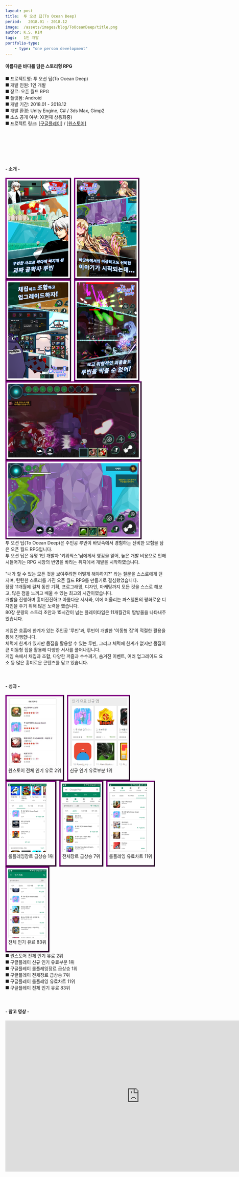 ```yaml
---
layout: post
title:  투 오션 딥(To Ocean Deep)
period:   2018.01 - 2018.12
image:  /assets/images/blog/ToOceanDeep/title.png
author: K.S. KIM
tags:   1인 개발
portfolio-type:
    - type: "one person development"
---
```


<h4 class="text-bold">아름다운 바다를 담은 스토리형 RPG</h4>

⯀ 프로젝트명: 투 오션 딥(To Ocean Deep)<br>
⯀ 개발 인원: 1인 개발<br>
⯀ 장르: 오픈 월드 RPG<br>
⯀ 플랫폼: Android<br>
⯀ 개발 기간: 2018.01 - 2018.12<br>
⯀ 개발 환경: Unity Engine, C# / 3ds Max, Gimp2<br>
⯀ 소스 공개 여부: X(현재 상용화중)<br>
⯀ 프로젝트 링크:
<a href = "https://play.google.com/store/apps/details?id=com.cisdom.oceandeep&hl=ko" target = "parent" >[구글플레이]</a> / <a href = "https://m.onestore.co.kr/mobilepoc/apps/appsDetail.omp?prodId=0000737510&scYn=Y" target = "parent" >[원스토어]</a>
<br><br><br><br><br><br><br>


<h4 class="text-bold text-center">- 소개 -</h4>
<div class="text-center">
    <div class="text-center text-bold" style="height:300px; border:4px outset purple; display:inline-block; margin-right:5px; padding:5px;">
        <img class="scalezoom_small" src="/assets/images/blog/ToOceanDeep/introduce_1.png" alt="원스토어 전체 인기 유료 2위" height="100%"></div>
    <div class="text-center text-bold" style="height:300px; border:4px outset purple; display:inline-block; margin-right:5px; padding:5px;">
        <img class="scalezoom_small" src="/assets/images/blog/ToOceanDeep/introduce_2.png" alt="신규 인기 유료부분 1위" height="100%"></div>
    <div class="text-center text-bold" style="height:300px; border:4px outset purple; display:inline-block; margin-right:5px; padding:5px;">
        <img class="scalezoom_small" src="/assets/images/blog/ToOceanDeep/introduce_3.png" alt="롤플레잉장르 급상승 1위" height="100%"></div>
    <div class="text-center text-bold" style="height:300px; border:4px outset purple; display:inline-block; margin-right:5px; padding:5px;">
        <img class="scalezoom_small" src="/assets/images/blog/ToOceanDeep/introduce_4.png" alt="전체장르 급상승 7위" height="100%"></div>
    <div class="text-center text-bold" style="height:229px; border:4px outset purple; display:inline-block; margin-right:5px; padding:5px;">
        <img class="scalezoom_small" src="/assets/images/blog/ToOceanDeep/introduce_5.png" alt="롤플레잉 유료차트 11위" height="100%"></div>
    <div class="text-center text-bold" style="height:229px; border:4px outset purple; display:inline-block; margin-right:5px; padding:5px;">
        <img class="scalezoom_small" src="/assets/images/blog/ToOceanDeep/introduce_6.png" alt="전체 인기 유료 83위" height="100%"></div>
    <div style="clear:both;"></div>
</div>
투 오션 딥(To Ocean Deep)은 주인공 루빈이 바닷속에서 경험하는 신비한 모험을 담은 오픈 월드 RPG입니다.<br>
투 오션 딥은 유명 1인 개발자 '키위웍스'님에게서 영감을 얻어, 높은 개발 비용으로 인해 시들어가는 RPG 시장의 번영을 바라는 취지에서 개발을 시작하였습니다.<br>
<br>
"내가 할 수 있는 모든 것을 보여주려면 어떻게 해야하지?" 라는 질문을 스스로에게 던지며, 탄탄한 스토리를 가진 오픈 월드 RPG를 만들기로 결심했었습니다.<br>
장장 11개월에 걸쳐 동안 기획, 프로그래밍, 디자인, 마케팅까지 모든 것을 스스로 해보고, 많은 점을 느끼고 배울 수 있는 최고의 시간이였습니다.<br>
개발을 진행하며 흥미진진하고 아름다운 서사와, 이에 어울리는 파스텔톤의 평화로운 디자인을 주기 위해 많은 노력을 했습니다.<br>
80장 분량의 스토리 초안과 15시간이 넘는 플레이타임은 11개월간의 땀방울을 나타내주었습니다.<br>
<br>
게임은 호흡에 한계가 있는 주인공 '루빈'과, 루빈이 개발한 '이동형 집'의 적절한 활용을 통해 진행합니다.<br>
체력에 한계가 있지만 몸집을 활용할 수 있는 루빈, 그리고 체력에 한계가 없지만 몸집이 큰 이동형 집을 활용해 다양한 서사를 풀어나갑니다.<br>
게임 속에서 채집과 조합, 다양한 퍼즐과 수수께기, 숨겨진 이벤트, 여러 업그레이드 요소 등 많은 흥미로운 콘텐츠를 담고 있습니다.<br>
<br><br>


<h4 class="text-bold text-center">- 성과 -</h4>
<div class="text-center">
    <div class="text-center text-bold" style="height:250px; border:4px outset purple; display:inline-block; margin-right:5px; padding:5px;">
        <img class="scalezoom_big" src="/assets/images/blog/ToOceanDeep/chart_onestore_2st.jpg" alt="원스토어 전체 인기 유료 2위" height="85%">
        <figcaption>원스토어 전체 인기 유료 2위</figcaption></div>
    <div class="text-center text-bold" style="height:250px; border:4px outset purple; display:inline-block; margin-right:5px; padding:5px;">
        <img class="scalezoom_big" src="/assets/images/blog/ToOceanDeep/chart_new_popular_1st.png" alt="신규 인기 유료부분 1위" height="85%">
        <figcaption>신규 인기 유료부분 1위</figcaption></div>
    <div class="text-center text-bold" style="height:250px; border:4px outset purple; display:inline-block; margin-right:5px; padding:5px;">
        <img class="scalezoom_big" src="/assets/images/blog/ToOceanDeep/chart_rpg_hot_1st.png" alt="롤플레잉장르 급상승 1위" height="85%">
        <figcaption>롤플레잉장르 급상승 1위</figcaption></div>
    <div class="text-center text-bold" style="height:250px; border:4px outset purple; display:inline-block; margin-right:5px; padding:5px;">
        <img class="scalezoom_big" src="/assets/images/blog/ToOceanDeep/chart_all_hot_7st.png" alt="전체장르 급상승 7위" height="85%">
        <figcaption>전체장르 급상승 7위</figcaption></div>
    <div class="text-center text-bold" style="height:250px; border:4px outset purple; display:inline-block; margin-right:5px; padding:5px;">
        <img class="scalezoom_big" src="/assets/images/blog/ToOceanDeep/chart_rpg_popular_11st.png" alt="롤플레잉 유료차트 11위" height="85%">
        <figcaption>롤플레잉 유료차트 11위</figcaption></div>
    <div class="text-center text-bold" style="height:250px; border:4px outset purple; display:inline-block; margin-right:5px; padding:5px;">
        <img class="scalezoom_big" src="/assets/images/blog/ToOceanDeep/chart_all_popular_83st.png" alt="전체 인기 유료 83위" height="85%">
        <figcaption>전체 인기 유료 83위</figcaption></div>
    <div style="clear:both;"></div>
</div>
⯀ 원스토어 전체 인기 유료 2위<br>
⯀ 구글플레이 신규 인기 유료부분 1위<br>
⯀ 구글플레이 롤플레잉장르 급상승 1위<br>
⯀ 구글플레이 전체장르 급상승 7위<br>
⯀ 구글플레이 롤플레잉 유료차트 11위<br>
⯀ 구글플레이 전체 인기 유료 83위<br>
<br><br>


<h4 class="text-bold text-center">- 참고 영상 -</h4>
<div class="text-center">
    <div class="text-center text-bold" style="border:4px outset clear; display:inline-block; margin-right:10px;">
        <iframe width="840" height="472" src="https://www.youtube.com/embed/YBjCf18ZGJ8" frameborder="0" allowfullscreen></iframe></div>
    <div style="clear:both;"></div>
</div>